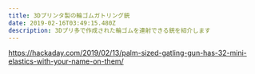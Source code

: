 ```yaml
---
title: 3Dプリンタ製の輪ゴムガトリング銃
date: 2019-02-16T03:49:15.480Z
description: 3Dプリ多で作成された輪ゴムを連射できる銃を紹介します
---
```

https://hackaday.com/2019/02/13/palm-sized-gatling-gun-has-32-mini-elastics-with-your-name-on-them/
